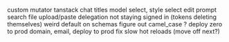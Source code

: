custom mutator
tanstack
chat titles
model select, style select
edit prompt
search
file upload/paste
delegation
not staying signed in (tokens deleting themselves)
weird 
default on schemas
figure out camel_case ?
deploy zero to prod
domain, email, deploy to prod
fix slow hot reloads (move off next?)